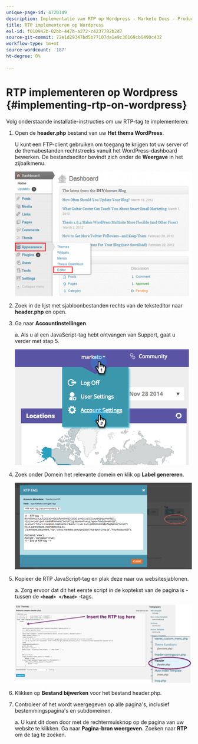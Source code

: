 ```yaml
---
unique-page-id: 4720149
description: Implementatie van RTP op Wordpress - Marketo Docs - Productdocumentatie
title: RTP implementeren op Wordpress
exl-id: f010942b-02bb-447b-a272-c4237782b2d7
source-git-commit: 72e1d29347bd5b77107da1e9c30169cb6490c432
workflow-type: tm+mt
source-wordcount: '187'
ht-degree: 0%

---
```


# RTP implementeren op Wordpress {#implementing-rtp-on-wordpress}

Volg onderstaande installatie-instructies om uw RTP-tag te implementeren:

1. Open de **header.php** bestand van uw **Het thema WordPress**.

   U kunt een FTP-client gebruiken om toegang te krijgen tot uw server of de themabestanden rechtstreeks vanuit het WordPress-dashboard bewerken. De bestandseditor bevindt zich onder de **Weergave** in het zijbalkmenu.

   ![](assets/image2014-11-30-15-3a35-3a30.png)

1. Zoek in de lijst met sjabloonbestanden rechts van de teksteditor naar **header.php** en open.

1. Ga naar **Accountinstellingen**.

   a. Als u al een JavaScript-tag hebt ontvangen van Support, gaat u verder met stap 5.

   ![](assets/image2014-11-30-15-3a19-3a21-1.png)

1. Zoek onder Domein het relevante domein en klik op **Label genereren**.

   ![](assets/image2014-11-30-15-3a20-3a17-1.png)

1. Kopieer de RTP JavaScript-tag en plak deze naar uw websitesjablonen.

   a. Zorg ervoor dat dit het eerste script in de koptekst van de pagina is - tussen de **`<head> </head>`** -tags.

   ![](assets/image2014-11-30-15-3a36-3a31.png)

1. Klikken op **Bestand bijwerken** voor het bestand header.php.

1. Controleer of het wordt weergegeven op alle pagina&#39;s, inclusief bestemmingspagina&#39;s en subdomeinen.

   a. U kunt dit doen door met de rechtermuisknop op de pagina van uw website te klikken. Ga naar **Pagina-bron weergeven.** Zoeken naar **RTP** om de tag te zoeken.
